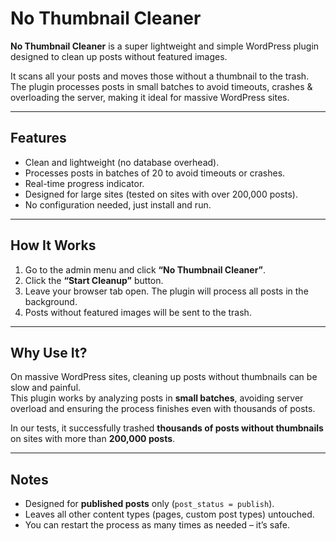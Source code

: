 # No Thumbnail Cleaner

**No Thumbnail Cleaner** is a super lightweight and simple WordPress plugin designed to clean up posts without featured images.  

It scans all your posts and moves those without a thumbnail to the trash. The plugin processes posts in small batches to avoid timeouts, crashes & overloading the server, making it ideal for massive WordPress sites.  

---

## Features

- Clean and lightweight (no database overhead).
- Processes posts in batches of 20 to avoid timeouts or crashes.
- Real-time progress indicator.
- Designed for large sites (tested on sites with over 200,000 posts).
- No configuration needed, just install and run.

---

## How It Works

1. Go to the admin menu and click **“No Thumbnail Cleaner”**.
2. Click the **“Start Cleanup”** button.
3. Leave your browser tab open. The plugin will process all posts in the background.
4. Posts without featured images will be sent to the trash.

---

## Why Use It?

On massive WordPress sites, cleaning up posts without thumbnails can be slow and painful.  
This plugin works by analyzing posts in **small batches**, avoiding server overload and ensuring the process finishes even with thousands of posts.  

In our tests, it successfully trashed **thousands of posts without thumbnails** on sites with more than **200,000 posts**.  

---

## Notes

- Designed for **published posts** only (`post_status = publish`).
- Leaves all other content types (pages, custom post types) untouched.
- You can restart the process as many times as needed – it’s safe.


